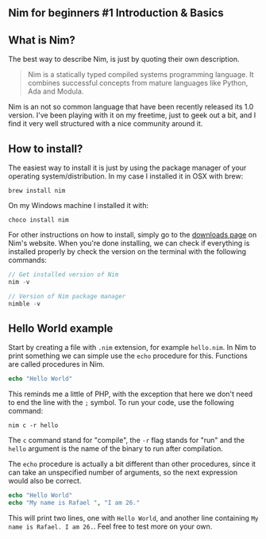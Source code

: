 ## Nim for beginners #1 Introduction & Basics

## What is Nim?

The best way to describe Nim, is just by quoting their own description.

> Nim is a statically typed compiled systems programming language. It combines successful concepts from mature languages like Python, Ada and Modula.

Nim is an not so common language that have been recently released its 1.0 version. I've been playing with it on my freetime, just to geek out a bit, and I find it very well structured with a nice community around it.

## How to install?

The easiest way to install it is just by using the package manager of your operating system/distribution. In my case I installed it in OSX with brew:

```
brew install nim
```

On my Windows machine I installed it with:

```
choco install nim
```

For other instructions on how to install, simply go to the  [downloads page](https://nim-lang.org/install.html)  on Nim's website. When you're done installing, we can check if everything is installed properly by check the version on the terminal with the following commands:

```js
// Get installed version of Nim
nim -v

// Version of Nim package manager
nimble -v
```

## Hello World example

Start by creating a file with `.nim` extension, for example `hello.nim`. In Nim to print something we can simple use the `echo` procedure for this. Functions are called procedures in Nim.

```nim
echo "Hello World"
```

This reminds me a little of PHP, with the exception that here we don't need to end the line with the `;` symbol. To run your code, use the following command:

```
nim c -r hello
```

The `c` command stand for "compile", the `-r` flag stands for "run" and the `hello` argument is the name of the binary to run after compilation.

The `echo` procedure is actually a bit different than other procedures, since it can take an unspecified number of arguments, so the next expression would also be correct.

```nim
echo "Hello World"
echo "My name is Rafael ", "I am 26."
```

This will print two lines, one with `Hello World`, and another line containing `My name is Rafael. I am 26.`. Feel free to test more on your own.

